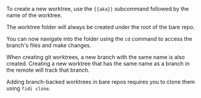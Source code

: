 To create a new worktree, use the `{{aka}}` subcommand followed by the name of the worktree.

The worktree folder will always be created under the root of the bare repo.

You can now navigate into the folder using the `cd` command to access the branch's files and make changes.

When creating git worktrees, a new branch with the same name is also created.
Creating a new worktree that has the same name as a branch in the remote will track that branch.

Adding branch-backed worktrees in bare repos requires you to clone them using `fidi clone`.
